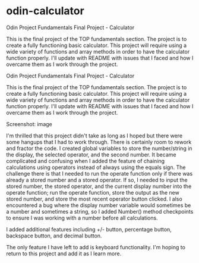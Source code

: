 # odin-calculator
Odin Project Fundamentals Final Project - Calculator

This is the final project of the TOP fundamentals section.  The project is to create a fully functioning basic calculator.  This project will require using a wide variety of functions and array methods in order to have the calculator function properly.  I'll update with README with issues that I faced and how I overcame them as I work through the project.

Odin Project Fundamentals Final Project - Calculator

This is the final project of the TOP fundamentals section. The project is to create a fully functioning basic calculator. This project will require using a wide variety of functions and array methods in order to have the calculator function properly. I'll update with README with issues that I faced and how I overcame them as I work through the project.

Screenshot: image

I'm thrilled that this project didn't take as long as I hoped but there were some hangups that I had to work through. There is certainly room to rework and fractor the code. I created global variables to store the number/string in the display, the selected operator, and the second number. It became complicated and confusing when I added the feature of chaining calculations using operators instead of always using the equals sign. The challenge there is that I needed to run the operate function only if there was already a stored number and a stored operator. If so, I needed to input the stored number, the stored operator, and the current display number into the operate function; run the operate function, store the output as the new stored number, and store the most recent operator button clicked. I also encountered a bug where the display number variable would sometimes be a number and sometimes a string, so I added Number() method checkpoints to ensure I was working with a number before all calculations.

I added additional features including +/- button, percentage button, backspace button, and decimal button.

The only feature I have left to add is keyboard functionality. I'm hoping to return to this project and add it as I learn more.